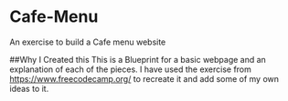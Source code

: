 # Cafe-Menu
 An exercise to build a Cafe menu website

 ##Why I Created this
 This is a Blueprint for a basic webpage and an explanation of each of the pieces.  I have used the exercise from https://www.freecodecamp.org/ to recreate it and add some of my own ideas to it.  

